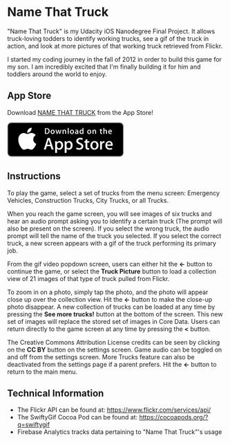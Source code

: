 # Name That Truck

"Name That Truck" is my Udacity iOS Nanodegree Final Project. It allows truck-loving todders to identify working trucks, see a gif of the truck in action, and look at more pictures of that working truck retrieved from Flickr.

I started my coding journey in the fall of 2012 in order to build this game for my son. I am incredibly excited that I'm finally building it for him and toddlers around the world to enjoy.

## App Store

Download [NAME THAT TRUCK](https://itunes.apple.com/us/app/namethattruck/id1244210414?ls=1&mt=8) from the App Store!

![NAME THAT TRUCK](https://github.com/ginnypx1/NameThatTruck/blob/gh-pages/img/AppStoreBadge.svg)

## Instructions

To play the game, select a set of trucks from the menu screen: Emergency Vehicles, Construction Trucks, City Trucks, or all Trucks.

When you reach the game screen, you will see images of six trucks and hear an audio prompt asking you to identify a certain truck (The prompt will also be present on the screen). If you select the wrong truck, the audio prompt will tell the name of the truck you selected. If you select the correct truck, a new screen appears with a gif of the truck performing its primary job. 

From the gif video popdown screen, users can either hit the **<-** button to continue the game, or select the **Truck Picture** button  to load a collection view of 21 images of that type of truck pulled from Flickr.

To zoom in on a photo, simply tap the photo, and the photo will appear close up over the collection view. Hit the **<-** button to make the close-up photo disappear. A new collection of trucks can be loaded at any time by pressing the **See more trucks!** button at the bottom of the screen. This new set of images will replace the stored set of images in Core Data. Users can return directly to the game screen at any time by pressing the **<** button.

The Creative Commons Attribution License credits can be seen by clicking on the **CC BY** button on the settings screen. Game audio can be toggled on and off from the settings screen. More Trucks feature can also be deactivated from the settings page if a parent prefers. Hit the **<-** button to return to the main menu.

## Technical Information

- The Flickr API can be found at: https://www.flickr.com/services/api/
- The SwiftyGif Cocoa Pod can be found at: https://cocoapods.org/?q=swiftygif
- Firebase Analytics tracks data pertaining to "Name That Truck"'s usage
